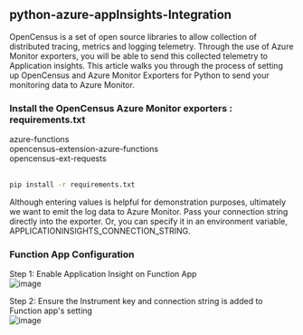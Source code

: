 ## python-azure-appInsights-Integration

OpenCensus is a set of open source libraries to allow collection of distributed tracing, metrics and logging telemetry. Through the use of Azure Monitor exporters, you will be able to send this collected telemetry to Application insights. This article walks you through the process of setting up OpenCensus and Azure Monitor Exporters for Python to send your monitoring data to Azure Monitor.

### Install the OpenCensus Azure Monitor exporters : requirements.txt

azure-functions <br />
opencensus-extension-azure-functions <br />
opencensus-ext-requests <br />
<br />
  ```sh
  pip install -r requirements.txt
  ```
Although entering values is helpful for demonstration purposes, ultimately we want to emit the log data to Azure Monitor. Pass your connection string directly into the exporter. Or, you can specify it in an environment variable, APPLICATIONINSIGHTS_CONNECTION_STRING.

### Function App Configuration

Step 1: Enable Application Insight on Function App <br />
![image](https://user-images.githubusercontent.com/38012945/149370476-7edf757c-165a-4c63-bbce-1bf50bb0ed5b.png)

Step 2: Ensure the Instrument key and connection string is added to Function app's setting <br />
![image](https://user-images.githubusercontent.com/38012945/149370696-c9495ac5-523e-4360-9346-7151f9fe4114.png)

